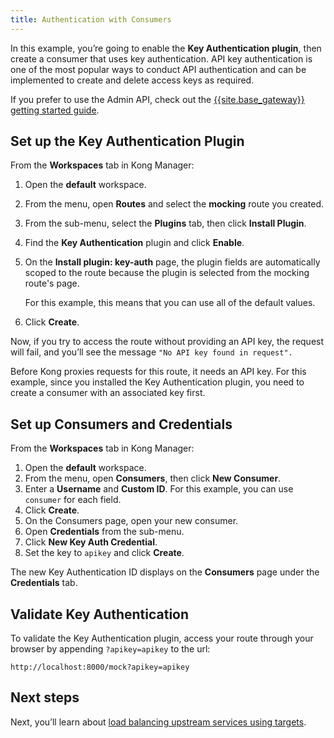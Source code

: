 ```yaml
---
title: Authentication with Consumers
---
```


In this example, you’re going to enable the **Key Authentication plugin**, then create a consumer that uses key authentication. API key authentication is one of the most popular ways to conduct API authentication and can be implemented to create and delete access keys as required.

If you prefer to use the Admin API, check out the [{{site.base_gateway}} getting started guide](/gateway/latest/get-started/key-authentication/).

## Set up the Key Authentication Plugin

From the **Workspaces** tab in Kong Manager:

1. Open the **default** workspace.
2. From the menu, open **Routes** and select the **mocking** route you created.
4. From the sub-menu, select the **Plugins** tab, then click **Install Plugin**.
5. Find the **Key Authentication** plugin and click **Enable**.
6. On the **Install plugin: key-auth** page, the plugin fields are automatically scoped to the route because the plugin is selected from the mocking route's page.

    For this example, this means that you can use all of the default values.
7. Click **Create**.

Now, if you try to access the route without providing an API key, the request will fail, and you’ll see the message `"No API key found in request".`

Before Kong proxies requests for this route, it needs an API key. For this example, since you installed the Key Authentication plugin, you need to create a consumer with an associated key first.


## Set up Consumers and Credentials

From the **Workspaces** tab in Kong Manager:

1. Open the **default** workspace.
2. From the menu, open **Consumers**, then click **New Consumer**.
3. Enter a **Username** and **Custom ID**. For this example, you can use `consumer` for each field.
4. Click **Create**.
5. On the Consumers page, open your new consumer.
6. Open **Credentials** from the sub-menu.
7. Click **New Key Auth Credential**.
8. Set the key to `apikey` and click **Create**.

The new Key Authentication ID displays on the **Consumers** page under the **Credentials** tab.

## Validate Key Authentication

To validate the Key Authentication plugin, access your route through your browser by appending `?apikey=apikey` to the url:

```
http://localhost:8000/mock?apikey=apikey
```

## Next steps

Next, you’ll learn about [load balancing upstream services using targets](/gateway/{{page.release}}/kong-manager/get-started/load-balancing/).
